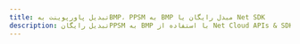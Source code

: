 ---title: تبدیل پاورپوینت بهBMP، PPSM به BMP مبدل رایگان یا Net SDKdescription: تبدیل رایگانPPSM به BMP با استفاده از Net Cloud APIs & SDK. همچنین اسناد Microsoft PowerPoint را در Cloud ایجاد، ویرایش و رندر کنید.---